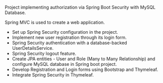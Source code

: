 Project implementing authorization via Spring Boot Security with MySQL Database.

Spring MVC is used to create a web application.
- Set up Spring Security configuration in the project. 
- Implement new user registration through its login form.
- Spring Security authentication with a database-backed UserDetailsService.
- Spring Security logout feature.
- Create JPA entities - User and Role (Many to Many Relationship) and configure MySQL database in Spring boot project.
- Develop Registration and Login forms using Bootstrap and Thymeleaf.
- Integrate Spring Security in Thymeleaf.
